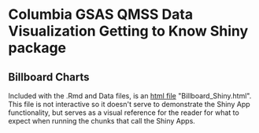 # Columbia GSAS QMSS Data Visualization Getting to Know Shiny package
## Billboard Charts

Included with the .Rmd and Data files, is an [html file](https://github.com/AdrianVQMSS/Data-Projects/blob/main/Billboard%20Charts/Billboard_Shiny.html)  "Billboard_Shiny.html". This file is not interactive so it doesn't serve to demonstrate the Shiny App functionality, but serves as a visual reference for the reader for what to expect when running the chunks that call the Shiny Apps.
